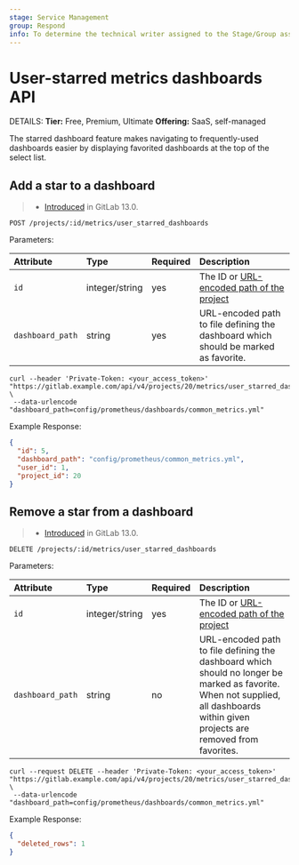 ```yaml
---
stage: Service Management
group: Respond
info: To determine the technical writer assigned to the Stage/Group associated with this page, see https://handbook.gitlab.com/handbook/product/ux/technical-writing/#assignments
---
```


# User-starred metrics dashboards API

DETAILS:
**Tier:** Free, Premium, Ultimate
**Offering:** SaaS, self-managed

The starred dashboard feature makes navigating to frequently-used dashboards easier
by displaying favorited dashboards at the top of the select list.

## Add a star to a dashboard

> - [Introduced](https://gitlab.com/gitlab-org/gitlab/-/merge_requests/31316) in GitLab 13.0.

```plaintext
POST /projects/:id/metrics/user_starred_dashboards
```

Parameters:

| Attribute      | Type           | Required | Description                                                                  |
|:---------------|:---------------|:---------|:-----------------------------------------------------------------------------|
| `id` | integer/string | yes | The ID or [URL-encoded path of the project](rest/index.md#namespaced-path-encoding) |
| `dashboard_path` | string        | yes      | URL-encoded path to file defining the dashboard which should be marked as favorite.   |

```shell
curl --header 'Private-Token: <your_access_token>' "https://gitlab.example.com/api/v4/projects/20/metrics/user_starred_dashboards" \
 --data-urlencode "dashboard_path=config/prometheus/dashboards/common_metrics.yml"
```

Example Response:

```json
{
  "id": 5,
  "dashboard_path": "config/prometheus/common_metrics.yml",
  "user_id": 1,
  "project_id": 20
}
```

## Remove a star from a dashboard

> - [Introduced](https://gitlab.com/gitlab-org/gitlab/-/merge_requests/31892) in GitLab 13.0.

```plaintext
DELETE /projects/:id/metrics/user_starred_dashboards
```

Parameters:

| Attribute      | Type           | Required | Description                                                                  |
|:---------------|:---------------|:---------|:-----------------------------------------------------------------------------|
| `id` | integer/string | yes | The ID or [URL-encoded path of the project](rest/index.md#namespaced-path-encoding) |
| `dashboard_path` | string        | no      | URL-encoded path to file defining the dashboard which should no longer be marked as favorite. When not supplied, all dashboards within given projects are removed from favorites.   |

```shell
curl --request DELETE --header 'Private-Token: <your_access_token>' "https://gitlab.example.com/api/v4/projects/20/metrics/user_starred_dashboards" \
 --data-urlencode "dashboard_path=config/prometheus/dashboards/common_metrics.yml"
```

Example Response:

```json
{
  "deleted_rows": 1
}
```

